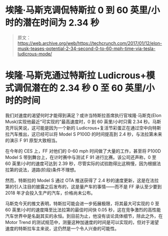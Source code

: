 # 埃隆·马斯克调侃特斯拉 0 到 60 英里/小时的潜在时间为 2.34 秒

> 原文：<https://web.archive.org/web/https://techcrunch.com/2017/01/12/elon-musk-teases-potential-2-34-second-0-to-60-mph-time-via-tesla-ludicrous-mode/>

# 埃隆·马斯克通过特斯拉 Ludicrous+模式调侃潜在的 2.34 秒 0 至 60 英里/小时的时间

我们对速度的渴望何时才能得到满足？或许当特斯拉首席执行官埃隆·马斯克(Elon Musk)实现他最近“可实现的”最高速度时，0 到 60 英里/小时只需 2.34 秒。马斯克开玩笑说，这可能是因为一个新的 Ludicrous+复活节彩蛋正在通过空中向特斯拉汽车推出，这已经可以将 Model S P100D 的时间提高到 2.4 秒，与法拉第未来的演示 F 91 原型大致相当。

在今年的 CES 上，FF 对他们的 0-60 mph 时间做了大量的工作，甚至将 P100D Model S 带到舞台上，在计时赛中与测试 F 91 进行比赛。该公司还声称，0 至 60 英里/小时的速度可达到 2.39 秒，尽管实际的试验跑得比这稍慢，因为根据法拉第的说法，道路(阶段)条件不理想。

然而，特斯拉的 Model S 通过 OTA 推送获得了 2.4 秒的速度更新，这是在法拉第的引人注目的披露之后发布的，这是量产车的事情——而不是 FF 承认至少要到 2018 年才会投入生产的汽车，价格尚未公布。

马斯克今天的推文表明，特斯拉可能会进一步拓展极限，将其最大可实现的 0 至 60 英里/小时的速度降至比法拉第的最佳时间快 0.05 秒，这在竞争激烈的高性能汽车世界中是名副其实的永恒。到目前为止，他没有谈论具体细节，除此之外，在 Motor Trend 的测试规范中，测量这种加速度的时间是可以实现的，但对于渴望速度的特斯拉车主来说，这仍然是一个令人兴奋的可能性。